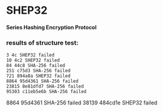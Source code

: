 # SHEP32
#### Series Hashing Encryption Protocol

### results of structure test:

```plaintext
3 4c SHEP32 failed
10 4c2 SHEP32 failed
84 44c8 SHA-256 failed
251 c75d3 SHA-256 failed
721 894a8a SHEP32 failed
8864 95d4361 SHA-256 failed
23815 8e81dfd7 SHA-256 failed
95303 c11eb5e6b SHA-256 failed
```

8864 95d4361 SHA-256 failed
38139 484cd1e SHEP32 failed
